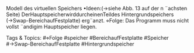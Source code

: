 Modell des virtuellen Speichers
•Ideen:(→siehe Abb. 13 auf der n ¨achsten Seite)
DerHauptspeicherwirddurcheinenTeildes Hintergrundspeichers (→Swap-BereichaufFestplatte)
erg¨anzt.
⋄Folge: Das Programm muss nicht vollst ¨andigim Hauptspeicher liegen.

   Tags & Topics:
   #⋄Folge
   #speicher
   #BereichaufFestplatte
   #Speicher
   #→Swap-BereichaufFestplatte
   #Hintergrundspeicher